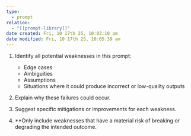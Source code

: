 ```yaml
---
type:
  - prompt
relation:
  - "[[prompt-library]]"
date created: Fri, 10 17th 25, 10:03:10 am
date modified: Fri, 10 17th 25, 10:05:39 am
---
```

1. Identify all potential weaknesses in this prompt:
   - Edge cases
   - Ambiguities
   - Assumptions
   - Situations where it could produce incorrect or low-quality outputs

2. Explain why these failures could occur.

3. Suggest specific mitigations or improvements for each weakness.

4. **Only include weaknesses that have a material risk of breaking or degrading the intended outcome.
